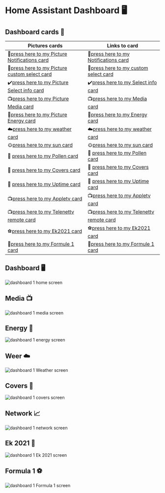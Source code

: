 # Home Assistant Dashboard 🖥️

## Dashboard cards :hammer: 
Pictures cards | Links to card
--------------  | -------------
📓[press here to my Picture Notifications card](https://github.com/jrspowers/Homeassistant-config/blob/master/dashboards/dashboard1/notifications_card)| 📓[press here to my Notifications card](https://github.com/jrspowers/Homeassistant-config/blob/master/dashboards/dashboard1/notifications_card/notifications_card.yaml)
🔨[press here to my Picture custom select card](https://github.com/jrspowers/Homeassistant-config/blob/master/dashboards/dashboard1/custom_select_card)| 🔨[press here to my custom select card](https://github.com/jrspowers/Homeassistant-config/blob/master/dashboards/dashboard1/custom_select_card/custom_select_card.yaml)
✔️[press here to my Picture Select info card](https://github.com/jrspowers/Homeassistant-config/blob/master/dashboards/dashboard1/select_info_card) | ✔️[press here to my Select info card](https://github.com/jrspowers/Homeassistant-config/blob/master/dashboards/dashboard1/select_info_card/select_info_card.yaml)
📺[press here to my Picture Media card](https://github.com/jrspowers/Homeassistant-config/blob/master/dashboards/dashboard1/media_card) | 📺[press here to my Media card](https://github.com/jrspowers/Homeassistant-config/blob/master/dashboards/dashboard1/media_card/media_card.yaml)
🔌[press here to my Picture Energy card](https://github.com/jrspowers/Homeassistant-config/blob/master/dashboards/dashboard1/energy_card) | 🔌[press here to my Energy card](https://github.com/jrspowers/Homeassistant-config/blob/master/dashboards/dashboard1/energy_card/energy_card.yaml)
☁️[press here to my weather card](https://github.com/jrspowers/Homeassistant-config/blob/master/dashboards/dashboard1/weather_card) | ☁️[press here to my weather card](https://github.com/jrspowers/Homeassistant-config/blob/master/dashboards/dashboard1/weather_card/select_weather_card.yaml)
🌞[press here to my sun card](https://github.com/jrspowers/Homeassistant-config/blob/master/dashboards/dashboard1/weather_card) | 🌞[press here to my sun card](https://github.com/jrspowers/Homeassistant-config/blob/master/dashboards/dashboard1/weather_card/sun_card.yaml)
🌳 [press here to my Pollen card](https://github.com/jrspowers/Homeassistant-config/blob/master/dashboards/dashboard1/weather_card) | 🌳 [press here to my Pollen card](https://github.com/jrspowers/Homeassistant-config/blob/master/dashboards/dashboard1/weather_card/pollen_card.yaml)
🔨 [press here to my Covers card](https://github.com/jrspowers/Homeassistant-config/blob/master/dashboards/dashboard1/covers_card) | 🔨 [press here to my Covers card](https://github.com/jrspowers/Homeassistant-config/blob/master/dashboards/dashboard1/covers_card/covers_card.yaml)
🧮 [press here to my Uptime card](https://github.com/jrspowers/Homeassistant-config/blob/master/dashboards/dashboard1/network_card) | 🧮 [press here to my Uptime card](https://github.com/jrspowers/Homeassistant-config/blob/master/dashboards/dashboard1/network_card/uptime-card.yaml)
📺[press here to my Appletv card](https://github.com/jrspowers/Homeassistant-config/blob/master/dashboards/dashboard1/appletv_card) | 📺[press here to my Appletv card](https://github.com/jrspowers/Homeassistant-config/blob/master/dashboards/dashboard1/appletv_card/appletv_card.yaml)
📺[press here to my Telenettv remote card](https://github.com/jrspowers/Homeassistant-config/blob/master/dashboards/dashboard1/telenettv_remote_card) | 📺[press here to my Telenettv remote card](https://github.com/jrspowers/Homeassistant-config/blob/master/dashboards/dashboard1/telenettv_remote_card/telenettv_remote_card.yaml)
⚽[press here to my Ek2021 card](https://github.com/jrspowers/Homeassistant-config/blob/master/dashboards/dashboard1/ek2021_card) | ⚽[press here to my Ek2021 card](https://github.com/jrspowers/Homeassistant-config/blob/master/dashboards/dashboard1/ek2021_card/ek2021_card.yaml)
🚗[press here to my Formule 1 card](https://github.com/jrspowers/Homeassistant-config/blob/master/dashboards/dashboard1/formule1_card) | 🚗[press here to my Formule 1 card](https://github.com/jrspowers/Homeassistant-config/blob/master/dashboards/dashboard1/formule1_card/formule1_card.yaml)

## Dashboard 🖥️
![dashboard 1 home screen](https://user-images.githubusercontent.com/60328474/118138917-28f75280-b407-11eb-9e87-ca076318031a.png)
## Media 📺
![dashboard 1 media screen](https://user-images.githubusercontent.com/60328474/117547832-0d203500-b032-11eb-8c0b-225c830c4408.png)
## Energy 🔌
![dashboard 1 energy screen](https://user-images.githubusercontent.com/60328474/119374731-37245900-bcba-11eb-8546-ffbb2f9c1384.png)
## Weer ☁️
![dashboard 1 Weather screen](https://user-images.githubusercontent.com/60328474/118376229-f6945380-b5c6-11eb-9c7e-bd4b8bf94b3e.png)
## Covers 🔨
![dashboard 1 covers screen](https://user-images.githubusercontent.com/60328474/118376244-1461b880-b5c7-11eb-9890-f05e6d7e3600.png)
## Network 📈
![dashboard 1 network screen](https://user-images.githubusercontent.com/60328474/118397723-ba5c0400-b655-11eb-9867-8ba39efd8ea1.png)
## Ek 2021 🚗
![dashboard 1 Ek 2021 screen](https://user-images.githubusercontent.com/60328474/119374680-270c7980-bcba-11eb-98c8-b875f2d0abb4.png)
## Formula 1 ⚽
![dashboard 1 Formula 1 screen](https://user-images.githubusercontent.com/60328474/119374780-4905fc00-bcba-11eb-9313-1842362aba90.png)


